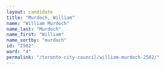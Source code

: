 ```yaml
---
layout: candidate
title: "Murdoch, William"
name: "William Murdoch"
name_last: "Murdoch"
name_first: "William"
name_sortby: "murdoch"
id: "2502"
ward: "4"
permalink: "/toronto-city-council/william-murdoch-2502/"
---
```

